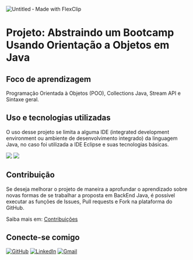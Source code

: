 ![Untitled ‑ Made with FlexClip](https://github.com/Mescxll/AbstraindoBootcamp-POO-Java/assets/163140974/4cafa58a-fc72-4c48-9628-ed210a7bf4ed)

# Projeto: Abstraindo um Bootcamp Usando Orientação a Objetos em Java  
## Foco de aprendizagem
Programação Orientada à Objetos (POO), Collections Java, Stream API e Sintaxe geral.
## Uso e tecnologias utilizadas
O uso desse projeto se limita a alguma IDE (integrated development environment ou ambiente de desenvolvimento integrado) da linguagem Java, no caso foi utilizada a IDE Eclipse e suas tecnologias básicas.

<img src="https://img.shields.io/badge/Java-BFD641.svg?logo=openjdk&logoColor=white" /> <img src="https://img.shields.io/badge/Eclipse-BFD641.svg?logo=Eclipse&logoColor=white" />

## Contribuição
Se deseja melhorar o projeto de maneira a aprofundar o aprendizado sobre novas formas de se trabalhar a proposta em BackEnd Java, é possível executar as funções de Issues, Pull requests e Fork na plataforma do GitHub.

Saiba mais em: [Contribuições](https://docs.github.com/pt/get-started/exploring-projects-on-github/contributing-to-a-project)

## Conecte-se comigo
[![GitHub](https://img.shields.io/badge/GitHub-BFD641?style=for-the-badge&logo=github&logoColor=white)](https://github.com/Mescxll)
[![LinkedIn](https://img.shields.io/badge/LinkedIn-BFD641?style=for-the-badge&logo=linkedin&logoColor=white)](https://www.linkedin.com/in/maria-campos-0a670b2a4/)
[![Gmail](https://img.shields.io/badge/Gmail-BFD641?style=for-the-badge&logo=gmail&logoColor=white)](mailto:mariaeduardasantoscampos09@gmail.com)
